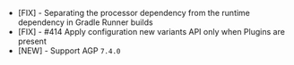 - [FIX] - Separating the processor dependency from the runtime dependency in Gradle Runner builds
- [FIX] - #414 Apply configuration new variants API only when Plugins are present
- [NEW] - Support AGP `7.4.0`
